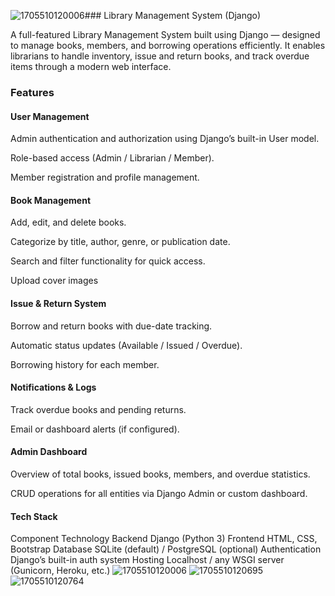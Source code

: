 ![1705510120006](https://github.com/user-attachments/assets/a7a3d367-9a58-42a5-87a8-3dfdfa9e7a29)### Library Management System (Django)

A full-featured Library Management System built using Django — designed to manage books, members, and borrowing operations efficiently.
It enables librarians to handle inventory, issue and return books, and track overdue items through a modern web interface.

### Features
#### User Management

Admin authentication and authorization using Django’s built-in User model.

Role-based access (Admin / Librarian / Member).

Member registration and profile management.

#### Book Management

Add, edit, and delete books.

Categorize by title, author, genre, or publication date.

Search and filter functionality for quick access.

Upload cover images

#### Issue & Return System

Borrow and return books with due-date tracking.

Automatic status updates (Available / Issued / Overdue).

Borrowing history for each member.

#### Notifications & Logs

Track overdue books and pending returns.

Email or dashboard alerts (if configured).

#### Admin Dashboard

Overview of total books, issued books, members, and overdue statistics.

CRUD operations for all entities via Django Admin or custom dashboard.

#### Tech Stack
Component	Technology
Backend	Django (Python 3)
Frontend	HTML, CSS, Bootstrap
Database	SQLite (default) / PostgreSQL (optional)
Authentication	Django’s built-in auth system
Hosting	Localhost / any WSGI server (Gunicorn, Heroku, etc.)
![1705510120006](https://github.com/user-attachments/assets/1a15f457-cefa-4958-a452-69d8e9279c73)
![1705510120695](https://github.com/user-attachments/assets/94728d88-bd72-4ba4-a335-e295ffc5c7a0)
![1705510120764](https://github.com/user-attachments/assets/86c7c528-e9de-424c-a0e5-40297f6fc356)
